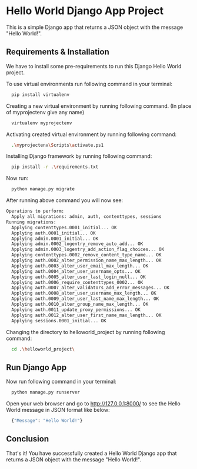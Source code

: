 

# Hello World Django App Project

This is a simple Django app that returns a JSON object with the message "Hello World!".


## Requirements & Installation
We have to install some pre-requirements to run this Django Hello World project.
 
To use virtual environments run following command in your terminal:

```bash
  pip install virtualenv
```
Creating a new virtual environment by running following command. (In place of myprojectenv give any name)
```bash
  virtualenv myprojectenv
```
Activating created virtual environment by running following command:
```bash
  .\myprojectenv\Scripts\activate.ps1
```
Installing Django framework by running following command:
```bash
  pip install -r .\requirements.txt
```
Now run:
```bash
  python manage.py migrate
```
After running above command you will now see:
```bash
Operations to perform:
  Apply all migrations: admin, auth, contenttypes, sessions
Running migrations:
  Applying contenttypes.0001_initial... OK
  Applying auth.0001_initial... OK
  Applying admin.0001_initial... OK
  Applying admin.0002_logentry_remove_auto_add... OK
  Applying admin.0003_logentry_add_action_flag_choices... OK
  Applying contenttypes.0002_remove_content_type_name... OK
  Applying auth.0002_alter_permission_name_max_length... OK
  Applying auth.0003_alter_user_email_max_length... OK
  Applying auth.0004_alter_user_username_opts... OK
  Applying auth.0005_alter_user_last_login_null... OK
  Applying auth.0006_require_contenttypes_0002... OK
  Applying auth.0007_alter_validators_add_error_messages... OK
  Applying auth.0008_alter_user_username_max_length... OK
  Applying auth.0009_alter_user_last_name_max_length... OK
  Applying auth.0010_alter_group_name_max_length... OK
  Applying auth.0011_update_proxy_permissions... OK
  Applying auth.0012_alter_user_first_name_max_length... OK
  Applying sessions.0001_initial... OK
```
Changing the directory to helloworld_project by running following command:
```bash
  cd .\helloworld_project\
```

## Run Django App
Now run following command in your terminal:
```bash
  python manage.py runserver
```
Open your web browser and go to http://127.0.0.1:8000/ to see the Hello World message in JSON format like below:
```bash
  {"Message": "Hello World!"}
```

## Conclusion
That's it! You have successfully created a Hello World Django app that returns a JSON object with the message "Hello World!".